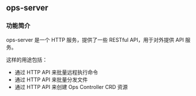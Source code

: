 ## ops-server

### 功能简介

ops-server 是一个 HTTP 服务，提供了一些 RESTful API，用于对外提供 API 服务。

这样的用途包括：

- 通过 HTTP API 来批量远程执行命令
- 通过 HTTP API 来批量分发文件
- 通过 HTTP API 来创建 Ops Controller CRD 资源

